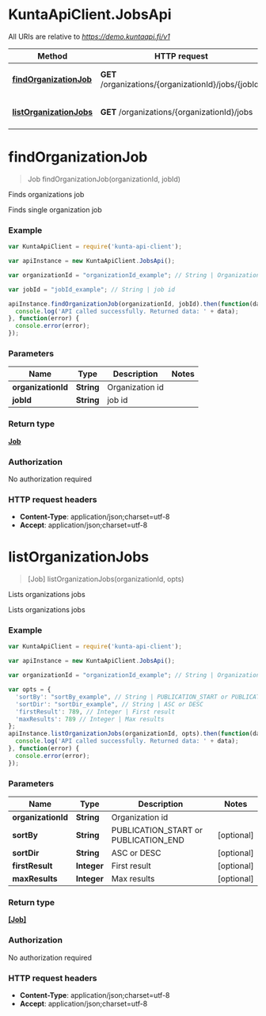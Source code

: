 # KuntaApiClient.JobsApi

All URIs are relative to *https://demo.kuntaapi.fi/v1*

Method | HTTP request | Description
------------- | ------------- | -------------
[**findOrganizationJob**](JobsApi.md#findOrganizationJob) | **GET** /organizations/{organizationId}/jobs/{jobId} | Finds organizations job
[**listOrganizationJobs**](JobsApi.md#listOrganizationJobs) | **GET** /organizations/{organizationId}/jobs | Lists organizations jobs


<a name="findOrganizationJob"></a>
# **findOrganizationJob**
> Job findOrganizationJob(organizationId, jobId)

Finds organizations job

Finds single organization job 

### Example
```javascript
var KuntaApiClient = require('kunta-api-client');

var apiInstance = new KuntaApiClient.JobsApi();

var organizationId = "organizationId_example"; // String | Organization id

var jobId = "jobId_example"; // String | job id

apiInstance.findOrganizationJob(organizationId, jobId).then(function(data) {
  console.log('API called successfully. Returned data: ' + data);
}, function(error) {
  console.error(error);
});

```

### Parameters

Name | Type | Description  | Notes
------------- | ------------- | ------------- | -------------
 **organizationId** | **String**| Organization id | 
 **jobId** | **String**| job id | 

### Return type

[**Job**](Job.md)

### Authorization

No authorization required

### HTTP request headers

 - **Content-Type**: application/json;charset=utf-8
 - **Accept**: application/json;charset=utf-8

<a name="listOrganizationJobs"></a>
# **listOrganizationJobs**
> [Job] listOrganizationJobs(organizationId, opts)

Lists organizations jobs

Lists organizations jobs 

### Example
```javascript
var KuntaApiClient = require('kunta-api-client');

var apiInstance = new KuntaApiClient.JobsApi();

var organizationId = "organizationId_example"; // String | Organization id

var opts = { 
  'sortBy': "sortBy_example", // String | PUBLICATION_START or PUBLICATION_END
  'sortDir': "sortDir_example", // String | ASC or DESC
  'firstResult': 789, // Integer | First result
  'maxResults': 789 // Integer | Max results
};
apiInstance.listOrganizationJobs(organizationId, opts).then(function(data) {
  console.log('API called successfully. Returned data: ' + data);
}, function(error) {
  console.error(error);
});

```

### Parameters

Name | Type | Description  | Notes
------------- | ------------- | ------------- | -------------
 **organizationId** | **String**| Organization id | 
 **sortBy** | **String**| PUBLICATION_START or PUBLICATION_END | [optional] 
 **sortDir** | **String**| ASC or DESC | [optional] 
 **firstResult** | **Integer**| First result | [optional] 
 **maxResults** | **Integer**| Max results | [optional] 

### Return type

[**[Job]**](Job.md)

### Authorization

No authorization required

### HTTP request headers

 - **Content-Type**: application/json;charset=utf-8
 - **Accept**: application/json;charset=utf-8

